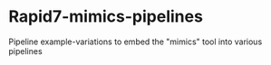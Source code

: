 # Rapid7-mimics-pipelines
Pipeline example-variations to embed the "mimics" tool into various pipelines
